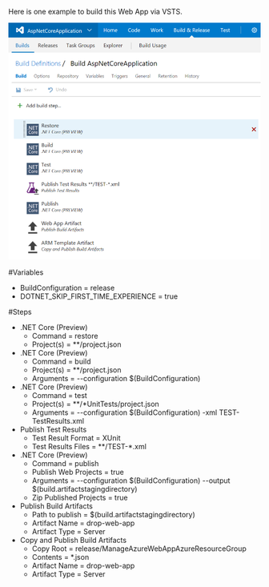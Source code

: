 Here is one example to build this Web App via VSTS.

![Build Overview](/docs/Build.PNG)

#Variables
- BuildConfiguration = release
- DOTNET_SKIP_FIRST_TIME_EXPERIENCE = true

#Steps 
- .NET Core (Preview)
  - Command = restore
  - Project(s) = **/project.json
- .NET Core (Preview)
  - Command = build
  - Project(s) = **/project.json
  - Arguments = --configuration $(BuildConfiguration)
- .NET Core (Preview)
  - Command = test
  - Project(s) = **/*UnitTests/project.json
  - Arguments = --configuration $(BuildConfiguration) -xml TEST-TestResults.xml
- Publish Test Results
  - Test Result Format = XUnit
  - Test Results Files = **/TEST-*.xml
- .NET Core (Preview)
  - Command = publish
  - Publish Web Projects = true
  - Arguments = --configuration $(BuildConfiguration) --output $(build.artifactstagingdirectory)
  - Zip Published Projects = true
- Publish Build Artifacts
  - Path to publish = $(build.artifactstagingdirectory)
  - Artifact Name = drop-web-app
  - Artifact Type = Server
- Copy and Publish Build Artifacts
  - Copy Root = release/ManageAzureWebAppAzureResourceGroup
  - Contents = *.json
  - Artifact Name = drop-web-app
  - Artifact Type = Server
